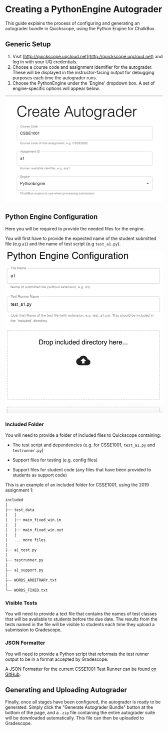 # Creating a PythonEngine Autograder

This guide explains the process of configuring and generating an autograder
bundle in Quickscope, using the Python Engine for ChalkBox.

## Generic Setup

1. Visit [http://quickscope.uqcloud.net](http://quickscope.uqcloud.net) and log in with your UQ credentials.
1. Choose a course code and assignment identifier for the autograder. These
will be displayed in the instructor-facing output for debugging purposes each
time the autograder runs.
1. Choose the PythonEngine under the 'Engine' dropdown box. A set of
engine-specific options will appear below.

![](../_static/images/quickscope-python-generic.png)

## Python Engine Configuration

Here you will be required to provide the needed files for the engine.

You will first have to provide the expected name of the student submitted file (e.g `a1`)
and the name of test script (e.g `test_a1.py`).

![](../_static/images/quickscope-python-text.png)

### Included Folder
You will need to provide a folder of included files to Quickscope containing:
* The test script and dependencies (e.g. for CSSE1001, `test_a1.py` and `testrunner.py`)

* Support files for testing (e.g. config files)

* Support files for student code (any files that have been provided to students as support code)


This is an example of an included folder for CSSE1001, using the 2019 assignment 1:
```
included
│ 
├── test_data
│   │
│   ├── main_fixed_win.in
│   │
│   ├── main_fixed_win.out
│   │
│   ... more files
│
├── a1_test.py
│
├── testrunner.py
│
├── a1_support.py
│
├── WORDS_ARBITRARY.txt
│
└── WORDS_FIXED.txt 
```

### Visible Tests
You will need to provide a text file that contains the names of test classes that
will be available to students before the due date. The results from the tests named
in the file will be visible to students each time they upload a submission to Gradescope.


### JSON Formatter
You will need to provide a Python script that reformats the test runner output
to be in a format accepted by Gradescope.

A JSON Formatter for the current CSSE1001 Test Runner can be found 
[on GitHub]([https://github.com/UQTools/chalkbox/blob/master/test/resources/csse1001/included/gradescopeJSONFormatter.py).

## Generating and Uploading Autograder

Finally, once all stages have been configured, the autograder is ready to be
generated.
Simply click the "Generate Autograder Bundle" button at the bottom of the page,
and a `.zip` file containing the entire autograder suite will be downloaded
automatically.
This file can then be uploaded to Gradescope.


